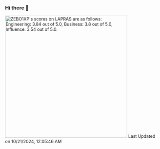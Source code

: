 ### Hi there 👋

<!--START_SECTION:lapras-card-->
<p ><a href="https://lapras.com/public/ZEBO1XP" target="_blank" rel="noopener noreferrer"><img alt="ZEBO1XP's scores on LAPRAS are as follows: Engineering: 3.84 out of 5.0, Business: 3.8 out of 5.0, Influence: 3.54 out of 5.0." src="https://lapras-card-generator.vercel.app/api/svg?e=3.84&b=3.8&i=3.54&b1=%23004736&b2=%2300bf8f&i1=%23007b5c&i2=%2300bf8f&l=en" width="400" ></a>  
Last Updated on 10/21/2024, 12:05:46 AM</p>
<!--END_SECTION:lapras-card-->

<!-- - 🔭 I’m currently working on ...
- 🌱 I’m currently learning ...
- 👯 I’m looking to collaborate on ...
- 🤔 I’m looking for help with ...
- 💬 Ask me about ...
- 📫 How to reach me: ...
- 😄 Pronouns: ...
- ⚡ Fun fact: ... -->

